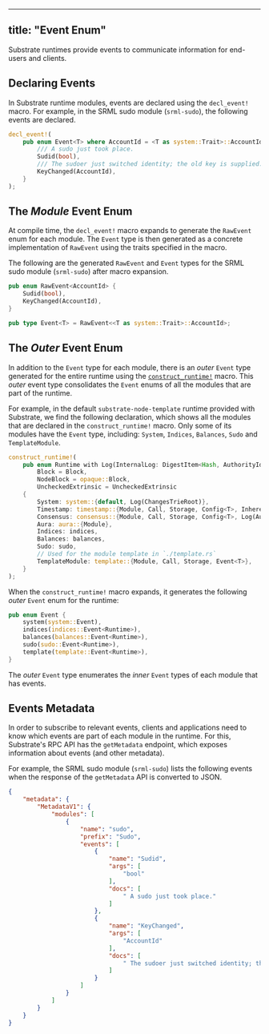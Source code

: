 <!--
Copyright 2019 Parity Technologies

Licensed under the Apache License, Version 2.0 (the "License");
you may not use this file except in compliance with the License.
You may obtain a copy of the License at

    http://www.apache.org/licenses/LICENSE-2.0

Unless required by applicable law or agreed to in writing, software
distributed under the License is distributed on an "AS IS" BASIS,
WITHOUT WARRANTIES OR CONDITIONS OF ANY KIND, either express or implied.
See the License for the specific language governing permissions and
limitations under the License.
-->

---
title: "Event Enum"
---
Substrate runtimes provide events to communicate information for end-users and clients.

## Declaring Events

In Substrate runtime modules, events are declared using the `decl_event!` macro. For example, in the SRML sudo module (`srml-sudo`), the following events are declared.

```rust
decl_event!(
	pub enum Event<T> where AccountId = <T as system::Trait>::AccountId {
		/// A sudo just took place.
		Sudid(bool),
		/// The sudoer just switched identity; the old key is supplied.
		KeyChanged(AccountId),
	}
);
```

## The _Module_ Event Enum

At compile time, the `decl_event!` macro expands to generate the `RawEvent` enum for each module. The `Event` type is then generated as a concrete implementation of `RawEvent` using the traits specified in the macro.

The following are the generated `RawEvent` and `Event` types for the SRML sudo module (`srml-sudo`) after macro expansion.

```rust
pub enum RawEvent<AccountId> {
    Sudid(bool),
    KeyChanged(AccountId),
}

pub type Event<T> = RawEvent<<T as system::Trait>::AccountId>;
```

## The _Outer_ Event Enum

In addition to the `Event` type for each module, there is an _outer_ `Event` type generated for the entire runtime using the [`construct_runtime!`](https://docs.substrate.dev/docs/construct_runtime) macro. This _outer_ event type consolidates the `Event` enums of all the modules that are part of the runtime.

For example, in the default `substrate-node-template` runtime provided with Substrate, we find the following declaration, which shows all the modules that are declared in the `construct_runtime!` macro. Only some of its modules have the `Event` type, including: `System`, `Indices`, `Balances`, `Sudo` and `TemplateModule`.

```rust
construct_runtime!(
	pub enum Runtime with Log(InternalLog: DigestItem<Hash, AuthorityId, AuthoritySignature>) where
		Block = Block,
		NodeBlock = opaque::Block,
		UncheckedExtrinsic = UncheckedExtrinsic
	{
		System: system::{default, Log(ChangesTrieRoot)},
		Timestamp: timestamp::{Module, Call, Storage, Config<T>, Inherent},
		Consensus: consensus::{Module, Call, Storage, Config<T>, Log(AuthoritiesChange), Inherent},
		Aura: aura::{Module},
		Indices: indices,
		Balances: balances,
		Sudo: sudo,
		// Used for the module template in `./template.rs`
		TemplateModule: template::{Module, Call, Storage, Event<T>},
	}
);
```

When the `construct_runtime!` macro expands, it generates the following _outer_ `Event` enum for the runtime:

```rust
pub enum Event {
    system(system::Event),
    indices(indices::Event<Runtime>),
    balances(balances::Event<Runtime>),
    sudo(sudo::Event<Runtime>),
    template(template::Event<Runtime>),
}
```

The _outer_ `Event` type enumerates the _inner_ `Event` types of each module that has events.

## Events Metadata

In order to subscribe to relevant events, clients and applications need to know which events are part of each module in the runtime. For this, Substrate's RPC API has the `getMetadata` endpoint, which exposes information about events (and other metadata).

For example, the SRML sudo module (`srml-sudo`) lists the following events when the response of the `getMetadata` API is converted to JSON.

```json
{
    "metadata": {
        "MetadataV1": {
            "modules": [
                {
                    "name": "sudo",
                    "prefix": "Sudo",
                    "events": [
                        {
                            "name": "Sudid",
                            "args": [
                                "bool"
                            ],
                            "docs": [
                                " A sudo just took place."
                            ]
                        },
                        {
                            "name": "KeyChanged",
                            "args": [
                                "AccountId"
                            ],
                            "docs": [
                                " The sudoer just switched identity; the old key is supplied."
                            ]
                        }
                    ]
                }
            ]
        }
    }
}
```